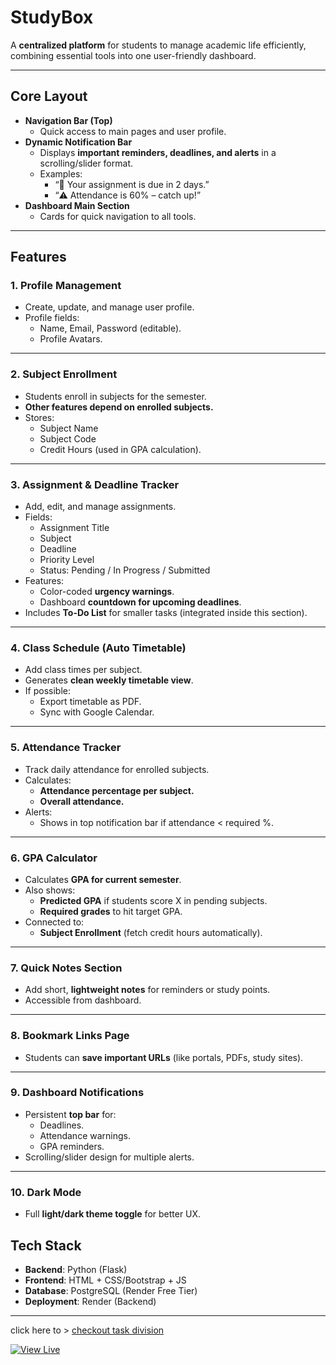 # StudyBox

A **centralized platform** for students to manage academic life efficiently, combining essential tools into one user-friendly dashboard.

---

## **Core Layout**

- **Navigation Bar (Top)**
  - Quick access to main pages and user profile.
- **Dynamic Notification Bar**
  - Displays **important reminders, deadlines, and alerts** in a scrolling/slider format.
  - Examples:
    - “📢 Your assignment is due in 2 days.”
    - “⚠️ Attendance is 60% – catch up!”
- **Dashboard Main Section**
  - Cards for quick navigation to all tools.

---

## **Features**

### **1. Profile Management**

- Create, update, and manage user profile.
- Profile fields:
  - Name, Email, Password (editable).
  - Profile Avatars.

---

### **2. Subject Enrollment**

- Students enroll in subjects for the semester.
- **Other features depend on enrolled subjects.**
- Stores:
  - Subject Name
  - Subject Code
  - Credit Hours (used in GPA calculation).

---

### **3. Assignment & Deadline Tracker**

- Add, edit, and manage assignments.
- Fields:
  - Assignment Title
  - Subject
  - Deadline
  - Priority Level
  - Status: Pending / In Progress / Submitted
- Features:
  - Color-coded **urgency warnings**.
  - Dashboard **countdown for upcoming deadlines**.
- Includes **To-Do List** for smaller tasks (integrated inside this section).

---

### **4. Class Schedule (Auto Timetable)**

- Add class times per subject.
- Generates **clean weekly timetable view**.
- If possible:
  - Export timetable as PDF.
  - Sync with Google Calendar.

---

### **5. Attendance Tracker**

- Track daily attendance for enrolled subjects.
- Calculates:
  - **Attendance percentage per subject.**
  - **Overall attendance.**
- Alerts:
  - Shows in top notification bar if attendance < required %.

---

### **6. GPA Calculator**

- Calculates **GPA for current semester**.
- Also shows:
  - **Predicted GPA** if students score X in pending subjects.
  - **Required grades** to hit target GPA.
- Connected to:
  - **Subject Enrollment** (fetch credit hours automatically).

---

### **7. Quick Notes Section**

- Add short, **lightweight notes** for reminders or study points.
- Accessible from dashboard.

---

### **8. Bookmark Links Page**

- Students can **save important URLs** (like portals, PDFs, study sites).

---

### **9. Dashboard Notifications**

- Persistent **top bar** for:
  - Deadlines.
  - Attendance warnings.
  - GPA reminders.
- Scrolling/slider design for multiple alerts.

---

### **10. Dark Mode**

- Full **light/dark theme toggle** for better UX.

## **Tech Stack**

- **Backend**: Python (Flask)
- **Frontend**: HTML + CSS/Bootstrap + JS
- **Database**: PostgreSQL (Render Free Tier)
- **Deployment**: Render (Backend)

---

click here to > [checkout task division](https://www.notion.so/task-division-259a5961e1fc808abcfad07dd826baa2?pvs=21)

[![View Live](https://img.shields.io/badge/View-Live-brightgreen?style=for-the-badge&logo=render)](https://studybox.onrender.com/)

